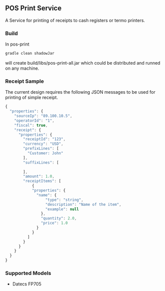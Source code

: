 ## POS Print Service 

A Service for printing of receipts to cash registers or termo printers.

### Build

In pos-print
```sh
gradle clean shadowJar
```
will create build/libs/pos-print-all.jar which could be distributed 
and runned on any machine.

### Receipt Sample 

The current design requires the following JSON messages to be used for printing 
of simple receipt.

```javascript
{
  "properties": {
    "sourceIp": "89.100.10.5",
    "operatorId": "1",
    "fiscal": true,
    "receipt": {
      "properties": {
        "receiptId": "123",
        "currency": "USD",
        "prefixLines": [
          "Customer: John"
        ],
        "suffixLines": [
          
        ],
        "amount": 1.0,
        "receiptItems": [
            {
            "properties": {
              "name": {
                  "type": "string",
                  "description": "Name of the item",
                  "example": null
                },
                "quantity": 2.0,
                "price": 1.0
              }
            }
          ]
        }
      }
    }
  }
}
```

### Supported Models 
 * Datecs FP705
